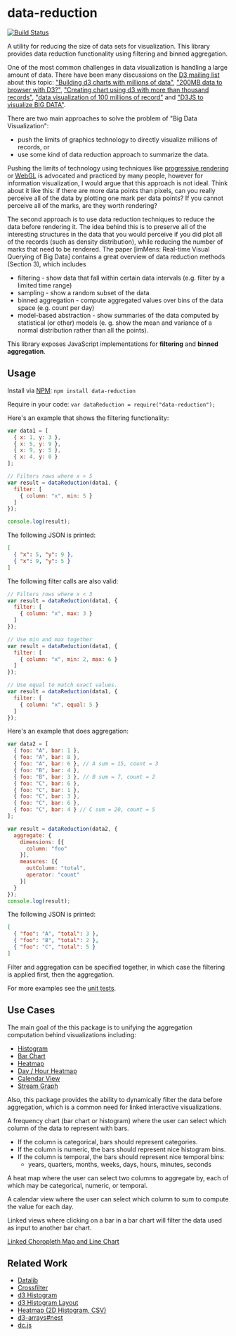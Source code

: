 # data-reduction

[![Build Status](https://travis-ci.org/curran/data-reduction.svg)](https://travis-ci.org/curran/data-reduction)

A utility for reducing the size of data sets for visualization. This library provides data reduction functionality using filtering and binned aggregation.

One of the most common challenges in data visualization is handling a large amount of data. There have been many discussions on the [D3 mailing list](https://groups.google.com/forum/#!forum/d3-js) about this topic: ["Building d3 charts with millions of data"](https://groups.google.com/forum/#!topic/d3-js/4XVPP5zaR5E), ["200MB data to browser with D3?"](https://groups.google.com/forum/#!topic/d3-js/UsqwkrXbSrg), ["Creating chart using d3 with more than thousand records"](), ["data visualization of 100 millions of record"](https://groups.google.com/forum/#!searchin/d3-js/imMens/d3-js/ix58Fu_5eLY/E3ClEWnIneYJ) and ["D3JS to visualize BIG DATA"](https://groups.google.com/forum/#!searchin/d3-js/imMens/d3-js/aRKFtUaE5h4/mDGgiBUMtokJ).

There are two main approaches to solve the problem of "Big Data Visualization":

 * push the limits of graphics technology to directly visualize millions of records, or
 * use some kind of data reduction approach to summarize the data.

Pushing the limits of technology using techniques like [progressive rendering](http://bl.ocks.org/syntagmatic/raw/3341641/) or [WebGL](http://engineering.ayasdi.com/2015/01/09/converting-a-d3-visualization-to-webgl-how-and-why/) is advocated and practiced by many people, however for information visualization, I would argue that this approach is not ideal. Think about it like this: if there are more data points than pixels, can you really perceive all of the data by plotting one mark per data points? If you cannot perceive all of the marks, are they worth rendering?

The second approach is to use data reduction techniques to reduce the data before rendering it. The idea behind this is to preserve all of the interesting structures in the data that you would perceive if you did plot all of the records (such as density distribution), while reducing the number of marks that need to be rendered. The paper [imMens: Real-time Visual Querying of Big Data] contains a great overview of data reduction methods (Section 3), which includes

 * filtering - show data that fall within certain data intervals (e.g. filter by a limited time range)
 * sampling - show a random subset of the data
 * binned aggregation - compute aggregated values over bins of the data space (e.g. count per day)
 * model-based abstraction - show summaries of the data computed by statistical (or other) models (e. g. show the mean and variance of a normal distribution rather than all the points).

This library exposes JavaScript implementations for **filtering** and **binned aggregation**.

## Usage

Install via [NPM](https://www.npmjs.com/): `npm install data-reduction`

Require in your code: `var dataReduction = require("data-reduction");`

Here's an example that shows the filtering functionality:

```javascript
var data1 = [
  { x: 1, y: 3 },
  { x: 5, y: 9 },
  { x: 9, y: 5 },
  { x: 4, y: 0 }
];

// Filters rows where x > 5
var result = dataReduction(data1, {
  filter: [
    { column: "x", min: 5 }
  ]
});

console.log(result);
```

The following JSON is printed:

```json
[
  { "x": 5, "y": 9 },
  { "x": 9, "y": 5 }
]
```

The following filter calls are also valid:

```javascript
// Filters rows where x < 3
var result = dataReduction(data1, {
  filter: [
    { column: "x", max: 3 }
  ]
});

// Use min and max together
var result = dataReduction(data1, {
  filter: [
    { column: "x", min: 2, max: 6 }
  ]
});

// Use equal to match exact values.
var result = dataReduction(data1, {
  filter: [
    { column: "x", equal: 5 }
  ]
});
```

Here's an example that does aggregation:

```javascript
var data2 = [
  { foo: "A", bar: 1 },
  { foo: "A", bar: 8 },
  { foo: "A", bar: 6 }, // A sum = 15, count = 3
  { foo: "B", bar: 4 },
  { foo: "B", bar: 3 }, // B sum = 7, count = 2
  { foo: "C", bar: 6 },
  { foo: "C", bar: 1 },
  { foo: "C", bar: 3 },
  { foo: "C", bar: 6 },
  { foo: "C", bar: 4 } // C sum = 20, count = 5
];

var result = dataReduction(data2, {
  aggregate: {
    dimensions: [{
      column: "foo"
    }],
    measures: [{
      outColumn: "total", 
      operator: "count"
    }]
  }
});
console.log(result);
```

The following JSON is printed:

```json
[
  { "foo": "A", "total": 3 },
  { "foo": "B", "total": 2 },
  { "foo": "C", "total": 5 }
]
```

Filter and aggregation can be specified together, in which case the filtering is applied first, then the aggregation.

For more examples see the [unit tests](test.js).

## Use Cases

The main goal of the this package is to unifying the aggregation computation behind visualizations including:

 * [Histogram](http://bl.ocks.org/mbostock/3048450)
 * [Bar Chart](http://bl.ocks.org/mbostock/3885304)
 * [Heatmap](http://bl.ocks.org/mbostock/3202354)
 * [Day / Hour Heatmap](http://bl.ocks.org/tjdecke/5558084)
 * [Calendar View](http://bl.ocks.org/mbostock/4063318)
 * [Stream Graph](http://bl.ocks.org/mbostock/582915)
 
Also, this package provides the ability to dynamically filter the data before aggregation, which is a common need for linked interactive visualizations.

A frequency chart (bar chart or histogram) where the user can select which column of the data to represent with bars.

 * If the column is categorical, bars should represent categories.
 * If the column is numeric, the bars should represent nice histogram bins.
 * If the column is temporal, the bars should represent nice temporal bins:
   * years, quarters, months, weeks, days, hours, minutes, seconds

A heat map where the user can select two columns to aggregate by, each of which may be categorical, numeric, or temporal.

A calendar view where the user can select which column to sum to compute the value for each day.

Linked views where clicking on a bar in a bar chart will filter the data used as input to another bar chart.

[Linked Choropleth Map and Line Chart](http://curran.github.io/model/examples/d3LinkedChoropleth/)

## Related Work

 * [Datalib](git@github.com:vega/datalib.git)
 * [Crossfilter](http://square.github.io/crossfilter/)
 * [d3 Histogram](http://bl.ocks.org/mbostock/3048450)
 * [d3 Histogram Layout](https://github.com/mbostock/d3/blob/master/src/layout/histogram.js)
 * [Heatmap (2D Histogram, CSV)](http://bl.ocks.org/mbostock/3202354)
 * [d3-arrays#nest](https://github.com/d3/d3-arrays#nest)
 * [dc.js](https://dc-js.github.io/dc.js/)
